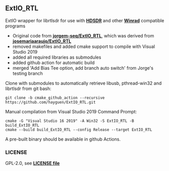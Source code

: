 ## ExtIO_RTL

ExtIO wrapper for librtlsdr for use with [**HDSDR**](https://hdsdr.de/) and other [**Winrad**](https://www.i2phd.org/winrad/) compatible programs

* Original code from [**jorgem-seq/ExtIO_RTL**](https://github.com/jorgem-seq/ExtIO_RTL), which was derived from [**josemariaaraujo/ExtIO_RTL**](https://github.com/josemariaaraujo/ExtIO_RTL)
* removed makefiles and added cmake support to compile with Visual Studio 2019
* added all required libraries as submodules
* added github action for automatic build
* merged 'Add Bias Tee option, add branch auto switch' from Jorge's testing branch

Clone with submodules to automatically retrieve libusb, pthread-win32 and librtlsdr from git bash:

```
git clone -b cmake_github_action --recursive https://github.com/hayguen/ExtIO_RTL.git
```

Manual compilation from Visual Studio 2019 Command Prompt:
```
cmake -G "Visual Studio 16 2019" -A Win32 -S ExtIO_RTL -B build_ExtIO_RTL
cmake --build build_ExtIO_RTL --config Release --target ExtIO_RTL
```

A pre-built binary should be available in github Actions.

### LICENSE

GPL-2.0, see [**LICENSE file**](COPYING)
